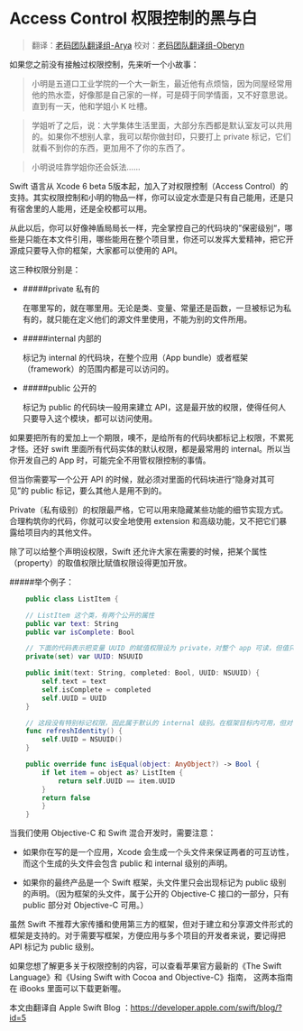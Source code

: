 # Access Control 权限控制的黑与白

> 翻译：[老码团队翻译组-Arya](http://weibo.com/littlekok/)
> 校对：[老码团队翻译组-Oberyn](http://weibo.com/u/5241713117)

如果您之前没有接触过权限控制，先来听一个小故事：

>  小明是五道口工业学院的一个大一新生，最近他有点烦恼，因为同屋经常用他的热水壶，好像那是自己家的一样，可是碍于同学情面，又不好意思说。直到有一天，他和学姐小 K 吐槽。

>  学姐听了之后，说：大学集体生活里面，大部分东西都是默认室友可以共用的。如果你不想别人拿，我可以帮你做封印，只要打上 private 标记，它们就看不到你的东西，更加用不了你的东西了。

>  小明说哇靠学姐你还会妖法......

Swift 语言从 Xcode 6 beta 5版本起，加入了对权限控制（Access Control）的支持。其实权限控制和小明的物品一样，你可以设定水壶是只有自己能用，还是只有宿舍里的人能用，还是全校都可以用。

从此以后，你可以好像神盾局局长一样，完全掌控自己的代码块的”保密级别“，哪些是只能在本文件引用，哪些能用在整个项目里，你还可以发挥大爱精神，把它开源成只要导入你的框架，大家都可以使用的 API。

这三种权限分别是：

- #####private 私有的

	在哪里写的，就在哪里用。无论是类、变量、常量还是函数，一旦被标记为私有的，就只能在定义他们的源文件里使用，不能为别的文件所用。

- #####internal 内部的

	标记为 internal 的代码块，在整个应用（App bundle）或者框架（framework）的范围内都是可以访问的。

- #####public 公开的

	标记为 public 的代码块一般用来建立 API，这是最开放的权限，使得任何人只要导入这个模块，都可以访问使用。

如果要把所有的爱加上一个期限，噢不，是给所有的代码块都标记上权限，不累死才怪。还好 swift 里面所有代码实体的默认权限，都是最常用的 internal。所以当你开发自己的 App 时，可能完全不用管权限控制的事情。

但当你需要写一个公开 API 的时候，就必须对里面的代码块进行“隐身对其可见”的 public 标记，要么其他人是用不到的。

Private（私有级别）的权限最严格，它可以用来隐藏某些功能的细节实现方式。合理构筑你的代码，你就可以安全地使用 extension 和高级功能，又不把它们暴露给项目内的其他文件。

除了可以给整个声明设权限，Swift 还允许大家在需要的时候，把某个属性（property）的取值权限比赋值权限设得更加开放。

#####举个例子：
```swift
	public class ListItem {

	// ListItem 这个类，有两个公开的属性
	public var text: String
	public var isComplete: Bool

	// 下面的代码表示把变量 UUID 的赋值权限设为 private，对整个 app 可读，但值只能在本文件里写入
	private(set) var UUID: NSUUID

	public init(text: String, completed: Bool, UUID: NSUUID) {
		self.text = text
		self.isComplete = completed
		self.UUID = UUID
	}

	// 这段没有特别标记权限，因此属于默认的 internal 级别。在框架目标内可用，但对于其他目标不可用
	func refreshIdentity() {
		self.UUID = NSUUID()
	}

	public override func isEqual(object: AnyObject?) -> Bool {
		if let item = object as? ListItem {
			return self.UUID == item.UUID
		}
		return false
		}
	}
```

当我们使用 Objective-C 和 Swift 混合开发时，需要注意：

- 如果你在写的是一个应用，Xcode 会生成一个头文件来保证两者的可互访性，而这个生成的头文件会包含 public 和 internal 级别的声明。

- 如果你的最终产品是一个 Swift 框架，头文件里只会出现标记为 public 级别的声明。（因为框架的头文件，属于公开的 Objective-C 接口的一部分，只有 public 部分对 Objective-C 可用。）

虽然 Swift 不推荐大家传播和使用第三方的框架，但对于建立和分享源文件形式的框架是支持的。对于需要写框架，方便应用与多个项目的开发者来说，要记得把 API 标记为 public 级别。

如果您想了解更多关于权限控制的内容，可以查看苹果官方最新的《The Swift Language》和《Using Swift with Cocoa and Objective-C》指南，
这两本指南在 iBooks 里面可以下载更新喔。

本文由翻译自 Apple Swift Blog ：https://developer.apple.com/swift/blog/?id=5
